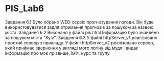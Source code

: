 # PIS_Lab6
Завдання 6.1
Було обрано WEB-сервіс прогнозування погоди. Він буде використовуватися задля отримання прогнозів за пошуком за назвою міста.
Завдання 6.2
Виконано у файлі pis.html Інформацію було знайдено за пошуком міста "Kyiv".
Завдання 6.3
У файлі httpServer_v1 реалізовано простий сервер з прикладу.
У файлі httpServer_v2 реалізовано сервер, який приймає звернення у вигляді мого логіну від мудл і видає інформацію про моє прізвище, ім’я, курс та групу.
